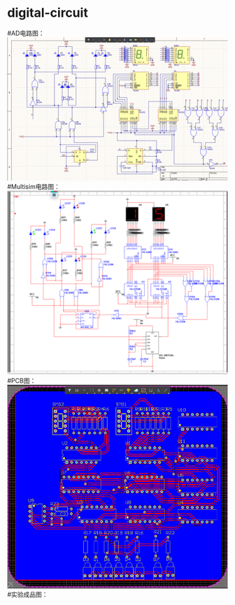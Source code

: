 # digital-circuit
#AD电路图：
![AD电路图](https://github.com/Aaron19991211/digital-circuit/blob/main/AD.png)
#Multisim电路图：
![Multism电路图](https://github.com/Aaron19991211/digital-circuit/blob/main/Multisim.png)
#PCB图：
![PCB](https://github.com/Aaron19991211/digital-circuit/blob/main/PCB.png)
#实验成品图：
